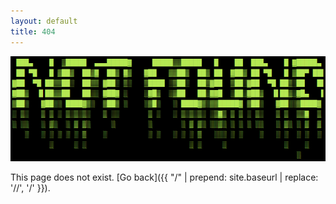 ```yaml
---
layout: default
title: 404
---
```


<img src="Pictures/404.PNG"><br />

This page does not exist. [Go back]({{ "/" | prepend: site.baseurl | replace: '//', '/' }}).

